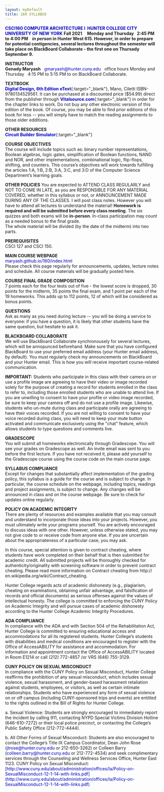 ```yaml
---
layout: myDefault 
title: 160 SYLLABUS  
---
```


**[CSCI160 COMPUTER ARCHITECTURE I &nbsp;HUNTER COLLEGE CITY UNIVERSITY OF NEW YORK](index.html)**
**Fall 2021 &nbsp; &nbsp; Monday and Thursday &nbsp; 2:45 PM to 4:00 PM &nbsp;&nbsp; *in person* in Hunter West 615.  However, in order to prepare for potential contigencies, several lectures throughout the semester will take place on BlackBoard Collaborate - the first one on Thursady September 9.**
  
**INSTRUCTOR**  
**Genady Maryash** &nbsp; gmaryash@hunter.cuny.edu &nbsp; office hours Monday and Thursday &nbsp; 4:15 PM to 5:15 PM to on BlackBoard Collaborate.  
  
**TEXTBOOK**  
[**Digital Design, 6th Edition eText**](https://www.pearson.com/store/p/mano-ciletti-digital-design-with-an-introduction-to-the-verilog-hdl-vhdl-and-systemverilog-6-e/3100003043990/9780137208333){:target="_blank"}, Mano, Ciletti ISBN-9780134529561. It can be purchased at a discounted price ($54.99) direct from the publisher through [**Vitalsource.com**](https://bookshelf.vitalsource.com/#/books/9780134529561/epubcfi/6/2%5B%3Bvnd.vst.idref%3Dcover%5D!/4/2%5Bvst-image-button-81818%5D%400:0){:target="_blank"} in order for the chapter links to work.  Do not buy any other electronic version of this edition of the book. Of course, you may be able to find prior editions of this book for less -- you will simply have to match the reading assignments to those older edditions.  
  
**OTHER RESOURCES**  
[**Circuit Builder Simulator**](http://www.neuroproductions.be/logic-lab/index.php){:target="_blank"}  
  
**COURSE OBJECTIVES**  
The course will include topics such as: binary number representations, Boolean algebras, logic gates, simplification of Boolean functions, NAND and NOR, and other implementations, combinational logic, flip-flops, shifting, and counters. This course’s objectives will work towards fulfilling the articles 1:A, 1:B, 2:B, 3:A, 3:C, and 3:D of the Computer Science Department’s learning goals.  
  
**OTHER POLICIES**
You are expected to ATTEND CLASS REGULARLY and NOT TO COME IN LATE, as you are RESPONSIBLE FOR ANY MATERIAL COVERED, whether in
this syllabus or not, or ANNOUNCEMENT MADE DURING ANY OF THE CLASSES. I will post class notes. However you will have to attend all lectures to understand the material! **Homework is required and will be submitted before every class meeting**. The six quizzes and both exams will be **in-person**.  In-class participation may count as a needed bonus to the final grade.  
The whole material will be divided (by the date of the midterm) into two parts.  
  
**PREREQUISITES**  
CSCI 127 and CSCI 150.  

**MAIN COURSE WEBPAGE**  
[maryash.github.io/160/index.html](https://maryash.github.io/160/index.html)  
Please check this page regularly for announcements, updates, lecture notes and schedule. All course materials will be gradually posted here. 
  
**COURSE FINAL GRADE COMPOSITION**  
7 points each for the four tests out of five - the lowest score is dropped, 30 points for the midterm, 35 points the final exam, and 1 point per each of the 19 homeworks. This adds up to 112 points, 12 of which will be considered as bonus points. 
  
**QUESTIONS**  
Ask as many as you need during lecture -- you will be doing a service to everyone:  if you have a question, it is likely that other students have the same question, but hesitate to ask it.      

**BLACKBOARD COLLABORATE**  
We will use BlackBoard Collaborate synchronousely for several lectures, which will be annopunced beforehand.  Make sure that you have configured BlackBoard to use your preferred email address (your Hunter email address, by default).  You must regularly check my announcements on BlackBoard and your Hunter email. This is how you will receive important course-related communication.  
  
**IMPORTANT:** Students who participate in this class with their camera on or use a profile image are agreeing to have their video or image recorded solely for the purpose of creating a record for students enrolled in the class to refer to, including those enrolled students who are unable to attend live. If you are unwilling to consent to have your profile or video image recorded, be sure to keep your camera off and do not use a profile image. Likewise, students who un-mute during class and participate orally are agreeing to have their voices recorded. If you are not willing to consent to have your voice recorded during class, you will need to keep your mute button activated and communicate exclusively using the "chat" feature, which allows students to type questions and comments live.

**GRADESCOPE**  
You will submit all homeworks electronically through Gradescope. You will see your grades on Gradescope as well. An invite email was sent to you before the first lecture. If you have not received it, please add yourself to the Gradescope course using the course code on the main course page. 

**SYLLABUS COMPLIANCE**  
Except for changes that substantially affect implementation of the grading policy, this syllabus is a guide for the course and is subject to change. In particular, the course schedule on the webpage, including topics, readings and project assignments, is subject to change. Any changes will be announced in class and on the course webpage. Be sure to check for updates online regularly.  

**POLICY ON ACADEMIC INTEGRITY**  
There are plenty of resources and examples available that you may consult and understand to incorporate those ideas into your projects. However, you must ultimately write your programs yourself. You are actively encouraged to discuss ideas with one other. However, unless otherwise stated, you may not give code to or receive code from anyone else. If you are uncertain about the appropriateness of a particular case, you may ask.  
  
In this course, special attention is given to contract cheating, where students have work completed on their behalf that is then submitted for academic credit. All submitted projects will be thoroughly checked for authenticity/originality with screening software in order to prevent contract cheating. Please read more information on Contract cheating from http://
en.wikipedia.org/wiki/Contract_cheating.  
  
Hunter College regards acts of academic dishonesty (e.g., plagiarism, cheating on examinations, obtaining unfair advantage, and falsification of records and official documents) as serious offenses against the values of intellectual honesty. The college is committed to enforcing the CUNY Policy on Academic Integrity and will pursue cases of academic dishonesty according
to the Hunter College Academic Integrity Procedures.  

**ADA COMPLIANCE**   
In compliance with the ADA and with Section 504 of the Rehabilitation Act, Hunter College is committed to ensuring educational access and accommodations for all its registered students. Hunter College’s students with disabilities and medical conditions are encouraged to register with the Office of AccessABILITY for assistance and accommodation. For information and appointment contact the Office of AccessABILITY located in Room E1214 or call (212) 772-4857 /or VRS (646) 755-3129.

**CUNY POLICY ON SEXUAL MISCONDUCT**  
In compliance with the CUNY Policy on Sexual Misconduct, Hunter College reaffirms the prohibition of any sexual misconduct, which includes sexual violence, sexual harassment, and gender-based harassment retaliation against students, employees, or visitors, as well as certain intimate relationships. Students who have experienced any form of sexual violence on or off campus (including CUNY-sponsored trips and events) are entitled to the rights outlined in the Bill of Rights for Hunter College.  
  
a. Sexual Violence: Students are strongly encouraged to immediately report the incident by calling 911, contacting NYPD Special Victims Division Hotline (646-610-7272) or their local police precinct, or contacting the College’s Public Safety Office (212-772-4444).  
  
b. All Other Forms of Sexual Misconduct: Students are also encouraged to contact the College’s Title IX Campus Coordinator, Dean John Rose (jtrose@hunter.cuny.edu or 212-650-3262) or Colleen Barry (colleen.barry@hunter.cuny.edu or 212-772-4534) and seek complimentary services through the Counseling and Wellness Services Office, Hunter East 1123. CUNY Policy on Sexual Misconduct:  
[http://www.cuny.edu/about/administration/offices/la/Policy-on-SexualMisconduct-12-1-14-with-links.pdf](http://www.cuny.edu/about/administration/offices/la/Policy-on-SexualMisconduct-12-1-14-with-links.pdf)  
  
<!---  
  
Digital Design
With an Introduction to the Verilog HDL, VHDL, and SystemVerilog

Sixth Edition


TUTORING   
There are dedicated computer lab for this course: HUNTER NORTH 1001B. It is staffed with tutors, who are there to help you. Please take advantage of them. You can ask for help with labs, projects, and general course material Monday through Friday from 11:00 AM to 6:00 PM.   
  
**SOURCE CODE FROM TEXTBOOK AND SLIDES**  
[**TextbookSourceCode.zip**](files/TextbookSourceCode.zip)  
  
<!---  

**PROGRAMMING PROJECTS**  
I hope you will enjoy the programming projects! There will be seven programming projects.  You will have a week to complete each project. Every program must comply with the [Programming Guidelines](programming_guidelines.html){:target="_blank"}. You **must read** this document, it contains guidelines about submission, lateness, plagiarism, grading and logging into your Linux accounts.  


--->  


<!---  

**SOFTWARE**  
This course it taught in Linux and your programs must be able to run on a Linux platform. [ On campus, you may use the 1001C and 1001B labs to do your work for this course. ] The standard Linux/Unix/Mac OS C++ compiler is g++. If you wish to use a home computer, you can use any version of Linux. We recommend [Ubuntu Linux](http://www.ubuntu.com) -- it the one used by Gradescope.  Or use a Mac.  Macs have Unix command line and g++.  You could also use a Linux environment included with most recent versions of Windows.  Check out this excellent tutorial: [okunhardt.github.io/documents/Installing_WSL.pdf
](https://okunhardt.github.io/documents/Installing_WSL.pdf) or just google it. We have had problems in the past with students programming in a native Windows environment at home, and their programs don’t work in the Linux labs and might be incompatible with Gradescope.  


--->  
<!---  

[Prof. Stewart Weiss’ notes](http://www.compsci.hunter.cuny.edu/~sweiss/ course_materials/csci235/csci235_lecture_notes.php){:target="_blank"}  
[Linux on Windows Tutorial: okunhardt.github.io/documents/Installing_WSL.pdf](https://okunhardt.github.io/documents/Installing_WSL.pdf){:target="_blank"}  


--->  
  
<style>  
table {
    border-collapse: collapse;
}
table, td, th {
    text-align: left;
    padding: 5px;
    border: 1px solid #dee1e4;
}
tr:nth-child(even) {background-color: #fafafa;}
tr:nth-child(odd) {background-color: #ffffff;}
hr.style-six {
    border: 0;
    height: 0;
    border-top: 1px solid rgba(0, 0, 0, 0.1);
    border-bottom: 1px solid rgba(255, 255, 255, 0.3);
}
a:link {
    text-decoration: none;
    color: #0000BF;
}
a:visited {
    text-decoration: none;
    color: #0000BF;
}
a:hover {
    text-decoration: none;
    color: #0000FF;
}
a:active {
    text-decoration: none;
    color: #00007F;
}
</style>
